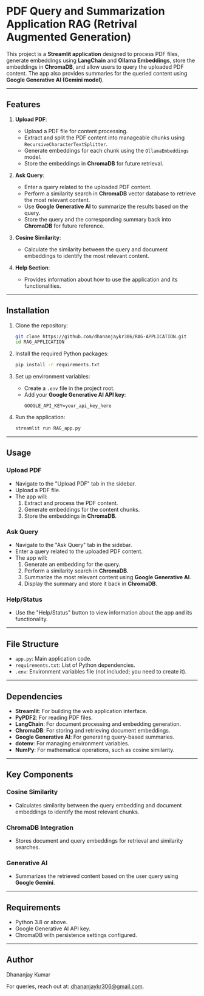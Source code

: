 # PDF Query and Summarization Application RAG (Retrival Augmented Generation)

This project is a **Streamlit application** designed to process PDF files, generate embeddings using **LangChain** and **Ollama Embeddings**, store the embeddings in **ChromaDB**, and allow users to query the uploaded PDF content. The app also provides summaries for the queried content using **Google Generative AI (Gemini model)**.

---

## Features

1. **Upload PDF**:
   - Upload a PDF file for content processing.
   - Extract and split the PDF content into manageable chunks using `RecursiveCharacterTextSplitter`.
   - Generate embeddings for each chunk using the `OllamaEmbeddings` model.
   - Store the embeddings in **ChromaDB** for future retrieval.

2. **Ask Query**:
   - Enter a query related to the uploaded PDF content.
   - Perform a similarity search in **ChromaDB** vector database to retrieve the most relevant content.
   - Use **Google Generative AI** to summarize the results based on the query.
   - Store the query and the corresponding summary back into **ChromaDB** for future reference.

3. **Cosine Similarity**:
   - Calculate the similarity between the query and document embeddings to identify the most relevant content.

4. **Help Section**:
   - Provides information about how to use the application and its functionalities.

---

## Installation

1. Clone the repository:
   ```bash
   git clone https://github.com/dhananjaykr306/RAG-APPLICATION.git
   cd RAG_APPLICATION
   ```

2. Install the required Python packages:
   ```bash
   pip install -r requirements.txt
   ```

3. Set up environment variables:
   - Create a `.env` file in the project root.
   - Add your **Google Generative AI API key**:
     ```env
     GOOGLE_API_KEY=your_api_key_here
     ```

4. Run the application:
   ```bash
   streamlit run RAG_app.py
   ```

---

## Usage

### **Upload PDF**
- Navigate to the "Upload PDF" tab in the sidebar.
- Upload a PDF file.
- The app will:
  1. Extract and process the PDF content.
  2. Generate embeddings for the content chunks.
  3. Store the embeddings in **ChromaDB**.

### **Ask Query**
- Navigate to the "Ask Query" tab in the sidebar.
- Enter a query related to the uploaded PDF content.
- The app will:
  1. Generate an embedding for the query.
  2. Perform a similarity search in **ChromaDB**.
  3. Summarize the most relevant content using **Google Generative AI**.
  4. Display the summary and store it back in **ChromaDB**.

### **Help/Status**
- Use the "Help/Status" button to view information about the app and its functionality.

---

## File Structure

- `app.py`: Main application code.
- `requirements.txt`: List of Python dependencies.
- `.env`: Environment variables file (not included; you need to create it).

---

## Dependencies

- **Streamlit**: For building the web application interface.
- **PyPDF2**: For reading PDF files.
- **LangChain**: For document processing and embedding generation.
- **ChromaDB**: For storing and retrieving document embeddings.
- **Google Generative AI**: For generating query-based summaries.
- **dotenv**: For managing environment variables.
- **NumPy**: For mathematical operations, such as cosine similarity.

---

## Key Components

### **Cosine Similarity**
- Calculates similarity between the query embedding and document embeddings to identify the most relevant chunks.

### **ChromaDB Integration**
- Stores document and query embeddings for retrieval and similarity searches.

### **Generative AI**
- Summarizes the retrieved content based on the user query using **Google Gemini**.

---

## Requirements

- Python 3.8 or above.
- Google Generative AI API key.
- ChromaDB with persistence settings configured.

---



## Author
Dhananjay Kumar

For queries, reach out at: [dhananjaykr306@gmail.com](mailto:dhananjaykr306@gmail.com).

